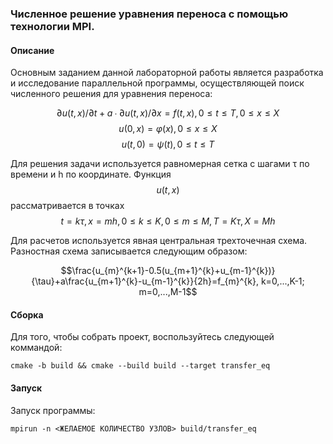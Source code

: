 ### Численное решение уравнения переноса с помощью технологии **MPI**.

#### Описание
Основным заданием данной лабораторной работы является разработка и исследование параллельной программы, осуществляющей поиск численного решения для уравнения переноса:

$$∂u(t,x)/∂t + a∙∂u(t,x)/∂x = f(t,x), 0≤t≤T, 0≤x≤X$$
$$u(0,x) = φ(x), 0≤x≤X$$
$$u(t,0) = ψ(t), 0≤t≤T$$

Для решения задачи используется равномерная сетка с шагами τ по времени и h по координате. Функция $$u(t,x)$$ рассматривается в точках $$t=kτ, x=mh, 0≤k≤K, 0≤m≤M, T=Kτ, X=Mh$$

Для расчетов используется явная центральная трехточечная схема. Разностная схема записывается следующим образом:

$$\frac{u_{m}^{k+1}-0.5(u_{m+1}^{k}+u_{m-1}^{k})}{\tau}+a\frac{u_{m+1}^{k}-u_{m-1}^{k}}{2h}=f_{m}^{k}, k=0,...,K-1; m=0,...,M-1$$

#### Сборка
Для того, чтобы собрать проект, воспользуйтесь следующей коммандой:

```
cmake -b build && cmake --build build --target transfer_eq
```

#### Запуск
Запуск программы:
```
mpirun -n <ЖЕЛАЕМОЕ КОЛИЧЕСТВО УЗЛОВ> build/transfer_eq
```
